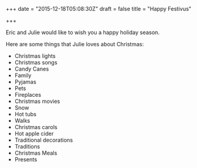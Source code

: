 +++
date = "2015-12-18T05:08:30Z"
draft = false
title = "Happy Festivus"

+++

Eric and Julie would like to wish you a happy holiday season.

Here are some things that Julie loves about Christmas:

- Christmas lights
- Christmas songs
- Candy Canes
- Family
- Pyjamas
- Pets
- Fireplaces
- Christmas movies
- Snow
- Hot tubs
- Walks
- Christmas carols
- Hot apple cider
- Traditional decorations
- Traditions
- Christmas Meals
- Presents
